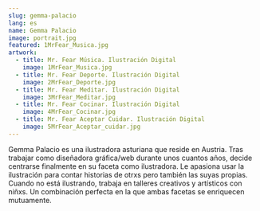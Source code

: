 ```yaml
---
slug: gemma-palacio
lang: es
name: Gemma Palacio
image: portrait.jpg
featured: 1MrFear_Musica.jpg
artwork:
  - title: Mr. Fear Música. Ilustración Digital
    image: 1MrFear_Musica.jpg
  - title: Mr. Fear Deporte. Ilustración Digital
    image: 2MrFear_Deporte.jpg
  - title: Mr. Fear Meditar. Ilustración Digital
    image: 3MrFear_Meditar.jpg
  - title: Mr. Fear Cocinar. Ilustración Digital
    image: 4MrFear_Cocinar.jpg
  - title: Mr. Fear Aceptar Cuidar. Ilustración Digital
    image: 5MrFear_Aceptar_cuidar.jpg
---
```


Gemma Palacio es una ilustradora asturiana que reside en Austria. Tras trabajar como diseñadora gráfica/web durante unos cuantos años, decide centrarse finalmente en su faceta como ilustradora. Le apasiona usar la ilustración para contar historias de otrxs pero también las suyas propias. Cuando no está ilustrando, trabaja en talleres creativos y artísticos con niñxs. Un combinación perfecta en la que ambas facetas se enriquecen mutuamente.


